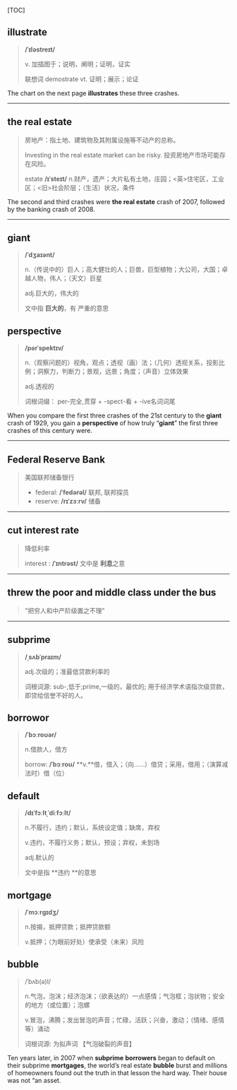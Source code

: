 [TOC]

## illustrate

> **/ˈɪləstreɪt/**
>
> v. 加插图于；说明，阐明；证明，证实
>
> 联想词 demostrate vt. 证明；展示；论证

The chart on the next page **illustrates** these three crashes.

---

## the real estate

> 房地产：指土地、建筑物及其附属设施等不动产的总称。
>
> Investing in the real estate market can be risky.
> 投资房地产市场可能存在风险。
>
> estate **/ɪˈsteɪt/**
> n.财产，遗产；大片私有土地，庄园；<英>住宅区，工业区；<旧>社会阶层；（生活）状况，条件

The second and third crashes were **the real estate** crash of 2007, followed by the banking crash of 2008.

---

## giant

> **/ˈdʒaɪənt/**
>
> n.（传说中的）巨人；高大健壮的人；巨兽，巨型植物；大公司，大国；卓越人物，伟人；（天文）巨星
>
> adj.巨大的，伟大的
>
> 文中指  **巨大的**，有 严重的意思

## perspective

> **/pərˈspektɪv/**
>
> n.（观察问题的）视角，观点；透视（画）法；（几何）透视关系，投影比例；洞察力，判断力；景观，远景；角度；（声音）立体效果
>
> adj.透视的
>
> 词根词缀： per-完全,贯穿 + -spect-看 + -ive名词词尾

When you compare the first three crashes of the 21st century to the **giant** crash of 1929, you gain a **perspective** of how truly “**giant**” the first three crashes of this century were.

---

## Federal Reserve Bank

> 美国联邦储备银行
>
> - federal: **/ˈfedərəl/** 联邦, 联邦探员
> - reserve: **/rɪˈzɜːrv/** 储备

---

## cut interest rate

> 降低利率
>
> interest : **/ˈɪntrəst/** 文中是 **利息**之意

---

## threw the poor and middle class under the bus

>  "把穷人和中产阶级置之不理"

---

## subprime

> **/ˌsʌbˈpraɪm/**
>
> adj.次级的；准最低贷款利率的
>
> 词根词源:
> sub-,低于;prime,一级的，最优的;
> 用于经济学术语指次级贷款，即贷给信誉不好的人。

## borrowor

> **/ˈbɔːroʊər/**
>
> n.借款人，借方
>
> borrow: **/ˈbɔːroʊ/**  **v.**借，借入；（向……）借贷；采用，借用；（演算减法时）借（位）

## default

> **/dɪˈfɔːltˌˈdiːfɔːlt/**
>
> n.不履行，违约；默认，系统设定值；缺席，弃权
>
> v.违约，不履行义务；默认，预设；弃权，未到场
>
> adj.默认的
>
> 文中是指 **违约 **的意思

## mortgage

> **/ˈmɔːrɡɪdʒ/**
>
> n.按揭，抵押贷款；抵押贷款额
>
> v.抵押；（为眼前好处）使承受（未来）风险

## bubble

> /ˈbʌb(ə)l/
>
> n.气泡，泡沫；经济泡沫；（欲表达的）一点感情；气泡框；泡状物；安全的地方（或位置）；泡螺
>
> v.冒泡，沸腾；发出冒泡的声音；忙碌，活跃；兴奋，激动；（情绪、感情等）涌动
>
> 词根词源: 为拟声词 【气泡破裂的声音】

Ten years later, in 2007 when **subprime** **borrowers** began to default on their subprime **mortgages**, the world’s real estate **bubble** burst and millions of homeowners found out the truth in that lesson the hard way. Their house was not “an asset.

